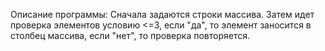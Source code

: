 Описание программы:
Сначала задаются строки массива. Затем идет проверка элементов условию <=3, если "да", то элемент заносится в столбец массива, если "нет", то проверка повторяется.
